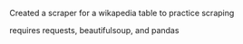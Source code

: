 Created a scraper for a wikapedia table to practice scraping

requires requests, beautifulsoup, and pandas

